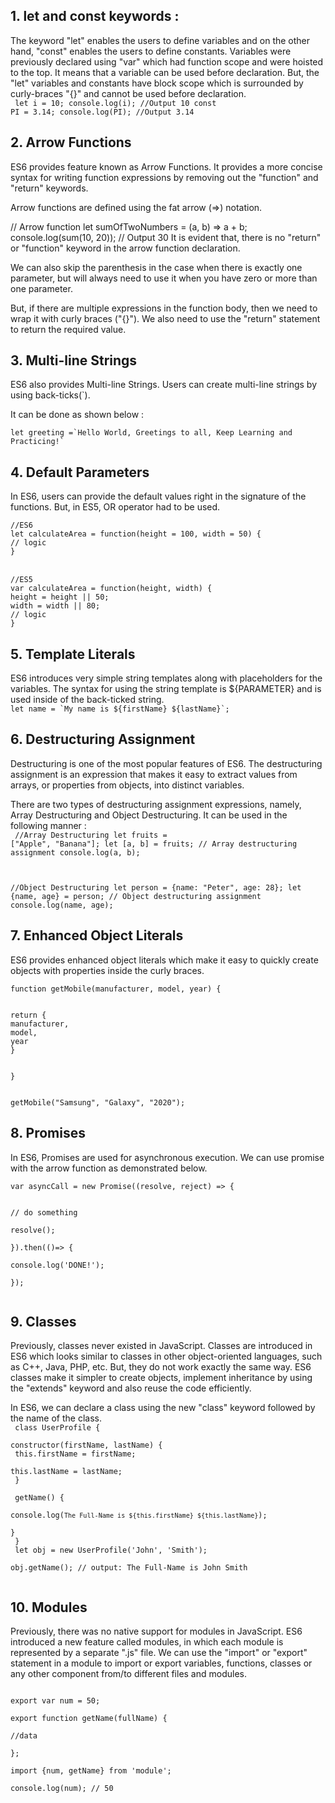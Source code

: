 <h2>1. let and const keywords :</h2>

The keyword "let" enables the users to define variables and on the other hand, "const" enables the users to define constants. Variables were previously declared using "var" which had function scope and were hoisted to the top. It means that a variable can be used before declaration. But, the "let" variables and constants have block scope which is surrounded by curly-braces "{}" and cannot be used before declaration.
<br/>
<code>
let i = 10;
console.log(i); //Output 10
const PI = 3.14;
console.log(PI); //Output 3.14
</code>

<h2/>2. Arrow Functions</h2>
   ES6 provides feature known as Arrow Functions. It provides a more concise syntax for writing function expressions by removing out the "function" and "return" keywords.

Arrow functions are defined using the fat arrow (=>) notation.

// Arrow function
let sumOfTwoNumbers = (a, b) => a + b;
console.log(sum(10, 20)); // Output 30
It is evident that, there is no "return" or "function" keyword in the arrow function declaration.

We can also skip the parenthesis in the case when there is exactly one parameter, but will always need to use it when you have zero or more than one parameter.

But, if there are multiple expressions in the function body, then we need to wrap it with curly braces ("{}"). We also need to use the "return" statement to return the required value.

<h2>3. Multi-line Strings</h2>
   ES6 also provides Multi-line Strings. Users can create multi-line strings by using back-ticks(`).

It can be done as shown below :

`` let greeting =`Hello World, Greetings to all, Keep Learning and Practicing!`  ``

<h2>4. Default Parameters</h2>
   In ES6, users can provide the default values right in the signature of the functions. But, in ES5, OR operator had to be used.
<br/>
<code>
//ES6
let calculateArea = function(height = 100, width = 50) {
// logic
}
</code>
<br/>
<code>
//ES5
var calculateArea = function(height, width) {
height = height || 50;
width = width || 80;
// logic
}
</code>

<h2>5. Template Literals</h2>
   ES6 introduces very simple string templates along with placeholders for the variables. The syntax for using the string template is ${PARAMETER} and is used inside of the back-ticked string.
<br/>
<code>let name = `My name is ${firstName} ${lastName}`;</code>
<br/>
<h2>6. Destructuring Assignment</h2>
   Destructuring is one of the most popular features of ES6. The destructuring assignment is an expression that makes it easy to extract values from arrays, or properties from objects, into distinct variables.

There are two types of destructuring assignment expressions, namely, Array Destructuring and Object Destructuring. It can be used in the following manner :
<br/>
<code>
//Array Destructuring
let fruits = ["Apple", "Banana"];
let [a, b] = fruits; // Array destructuring assignment
console.log(a, b);

//Object Destructuring
let person = {name: "Peter", age: 28};
let {name, age} = person; // Object destructuring assignment
console.log(name, age);
</code>

<h2>7. Enhanced Object Literals</h2>
ES6 provides enhanced object literals which make it easy to quickly create objects with properties inside the curly braces.
<br/>
<code/>
function getMobile(manufacturer, model, year) {
   <br/>
return {
manufacturer,
model,
year
}
<br/>
}
<br/>
getMobile("Samsung", "Galaxy", "2020");
</code>
<h2>8. Promises</h2>
   In ES6, Promises are used for asynchronous execution. We can use promise with the arrow function as demonstrated below.
<br/>
<code>
var asyncCall = new Promise((resolve, reject) => {
   <br/>
// do something<br/>
resolve();<br/>
}).then(()=> {<br/>
console.log('DONE!');<br/>
});<br/>
</code>
<h2>9. Classes</h2>
   Previously, classes never existed in JavaScript. Classes are introduced in ES6 which looks similar to classes in other object-oriented languages, such as C++, Java, PHP, etc. But, they do not work exactly the same way. ES6 classes make it simpler to create objects, implement inheritance by using the "extends" keyword and also reuse the code efficiently.

In ES6, we can declare a class using the new "class" keyword followed by the name of the class.
<code>
<br/>
class UserProfile {<br/>
constructor(firstName, lastName) {<br/>
this.firstName = firstName;<br/>
this.lastName = lastName;<br/>
}<br/>
<br/>
getName() {<br/>
console.log(`The Full-Name is ${this.firstName} ${this.lastName}`);<br/>
}<br/>
}<br/>
let obj = new UserProfile('John', 'Smith');<br/>
obj.getName(); // output: The Full-Name is John Smith<br/>
</code>

<h2>10. Modules</h2>
    Previously, there was no native support for modules in JavaScript. ES6 introduced a new feature called modules, in which each module is represented by a separate ".js" file. We can use the "import" or "export" statement in a module to import or export variables, functions, classes or any other component from/to different files and modules.
<code>
<br/>
export var num = 50;<br/>
export function getName(fullName) {<br/>
//data<br/>
};<br/>
import {num, getName} from 'module';<br/>
console.log(num); // 50<br/>
</code>
